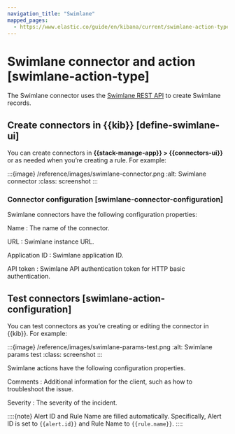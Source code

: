 ```yaml
---
navigation_title: "Swimlane"
mapped_pages:
  - https://www.elastic.co/guide/en/kibana/current/swimlane-action-type.html
---
```


# Swimlane connector and action [swimlane-action-type]


The Swimlane connector uses the [Swimlane REST API](https://swimlane.com/knowledge-center/docs/developer-guide/rest-api/) to create Swimlane records.


## Create connectors in {{kib}} [define-swimlane-ui]

You can create connectors in **{{stack-manage-app}} > {{connectors-ui}}** or as needed when you’re creating a rule. For example:

:::{image} /reference/images/swimlane-connector.png
:alt: Swimlane connector
:class: screenshot
:::


### Connector configuration [swimlane-connector-configuration]

Swimlane connectors have the following configuration properties:

Name
:   The name of the connector.

URL
:   Swimlane instance URL.

Application ID
:   Swimlane application ID.

API token
:   Swimlane API authentication token for HTTP basic authentication.


## Test connectors [swimlane-action-configuration]

You can test connectors as you’re creating or editing the connector in {{kib}}. For example:

:::{image} /reference/images/swimlane-params-test.png
:alt: Swimlane params test
:class: screenshot
:::

Swimlane actions have the following configuration properties.

Comments
:   Additional information for the client, such as how to troubleshoot the issue.

Severity
:   The severity of the incident.

::::{note}
Alert ID and Rule Name are filled automatically. Specifically, Alert ID is set to `{{alert.id}}` and Rule Name to `{{rule.name}}`.
::::



